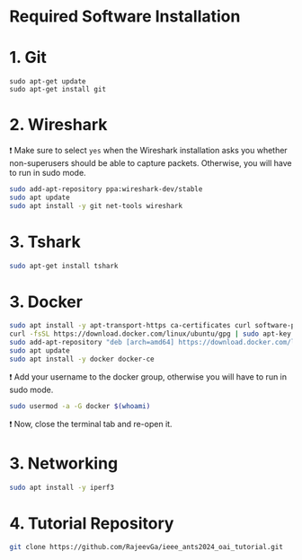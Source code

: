 # Required Software Installation

# 1. Git
```shell
sudo apt-get update
sudo apt-get install git
```


# 2. Wireshark

:exclamation: Make sure to select `yes` when the Wireshark installation asks you whether non-superusers should be able to capture packets.
Otherwise, you will have to run in sudo mode.

```bash
sudo add-apt-repository ppa:wireshark-dev/stable
sudo apt update
sudo apt install -y git net-tools wireshark
```

# 3. Tshark

```bash
sudo apt-get install tshark
```

# 3. Docker

```bash
sudo apt install -y apt-transport-https ca-certificates curl software-properties-common
curl -fsSL https://download.docker.com/linux/ubuntu/gpg | sudo apt-key add -
sudo add-apt-repository "deb [arch=amd64] https://download.docker.com/linux/ubuntu  $(lsb_release -cs)  stable"
sudo apt update
sudo apt install -y docker docker-ce
```

:exclamation: Add your username to the docker group, otherwise you will have to run in sudo mode. 

```bash
sudo usermod -a -G docker $(whoami)
```

:exclamation: Now, close the terminal tab and re-open it.

# 3. Networking
```bash
sudo apt install -y iperf3
```
# 4. Tutorial Repository
```bash
git clone https://github.com/RajeevGa/ieee_ants2024_oai_tutorial.git
```
